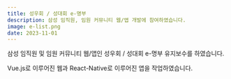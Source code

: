 ```yaml
---
title: 성우회 / 성대회 e-명부
description: 삼성 임직원, 임원 커뮤니티 웹/앱 개발에 참여하였습니다.
image: e-list.png
date: 2023-11-01
---
```


삼성 임직원 및 임원 커뮤니티 웹/앱인 성우회 / 성대회 e-명부 유지보수를 하였습니다.

Vue.js로 이루어진 웹과 React-Native로 이루어진 앱을 작업하였습니다.
